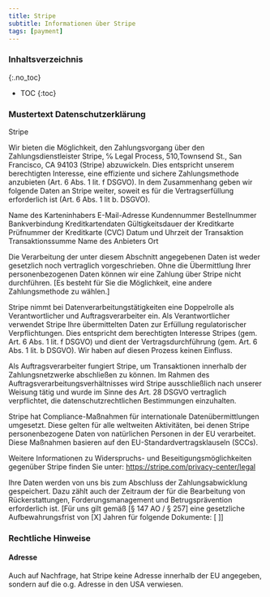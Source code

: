 ```yaml
---
title: Stripe
subtitle: Informationen über Stripe
tags: [payment]
---
```

### Inhaltsverzeichnis
{:.no_toc}
* TOC
{:toc}

### Mustertext Datenschutzerklärung
Stripe

Wir bieten die Möglichkeit, den Zahlungsvorgang über den Zahlungsdienstleister Stripe, ℅ Legal Process, 510,Townsend St., San Francisco, CA 94103 (Stripe) abzuwickeln. Dies entspricht unserem berechtigten Interesse, eine effiziente und sichere Zahlungsmethode anzubieten (Art. 6 Abs. 1 lit. f DSGVO). In dem Zusammenhang geben wir folgende Daten an Stripe weiter, soweit es für die Vertragserfüllung erforderlich ist (Art. 6 Abs. 1 lit b. DSGVO).

Name des Karteninhabers
E-Mail-Adresse
Kundennummer
Bestellnummer
Bankverbindung
Kreditkartendaten
Gültigkeitsdauer der Kreditkarte
Prüfnummer der Kreditkarte (CVC)
Datum und Uhrzeit der Transaktion
Transaktionssumme
Name des Anbieters
Ort

Die Verarbeitung der unter diesem Abschnitt angegebenen Daten ist weder gesetzlich noch vertraglich vorgeschrieben. Ohne die Übermittlung Ihrer personenbezogenen Daten können wir eine Zahlung über Stripe nicht durchführen. [Es besteht für Sie die Möglichkeit, eine andere Zahlungsmethode zu wählen.]

Stripe nimmt bei Datenverarbeitungstätigkeiten eine Doppelrolle als Verantwortlicher und Auftragsverarbeiter ein. Als Verantwortlicher verwendet Stripe Ihre übermittelten Daten zur Erfüllung regulatorischer Verpflichtungen. Dies entspricht dem berechtigten Interesse Stripes (gem. Art. 6 Abs. 1 lit. f DSGVO) und dient der Vertragsdurchführung (gem. Art. 6 Abs. 1 lit. b DSGVO). Wir haben auf diesen Prozess keinen Einfluss.

Als Auftragsverarbeiter fungiert Stripe, um Transaktionen innerhalb der Zahlungsnetzwerke abschließen zu können. Im Rahmen des Auftragsverarbeitungsverhältnisses wird Stripe ausschließlich nach unserer Weisung tätig und wurde im Sinne des Art. 28 DSGVO vertraglich verpflichtet, die datenschutzrechtlichen Bestimmungen einzuhalten.

Stripe hat Compliance-Maßnahmen für internationale Datenübermittlungen umgesetzt. Diese gelten für alle weltweiten Aktivitäten, bei denen Stripe personenbezogene Daten von natürlichen Personen in der EU verarbeitet. Diese Maßnahmen basieren auf den EU-Standardvertragsklauseln (SCCs).

Weitere Informationen zu Widerspruchs- und Beseitigungsmöglichkeiten gegenüber Stripe finden Sie unter: https://stripe.com/privacy-center/legal

Ihre Daten werden von uns bis zum Abschluss der Zahlungsabwicklung gespeichert. Dazu zählt auch der Zeitraum der für die Bearbeitung von Rückerstattungen, Forderungsmanagement und Betrugsprävention erforderlich ist. [Für uns gilt gemäß [§ 147 AO / § 257] eine gesetzliche Aufbewahrungsfrist von [X] Jahren für folgende Dokumente: [ ]]

### Rechtliche Hinweise
#### Adresse
Auch auf Nachfrage, hat Stripe keine Adresse innerhalb der EU angegeben, sondern auf die o.g. Adresse in den USA verwiesen.